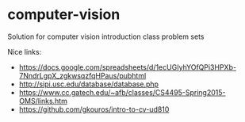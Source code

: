 # computer-vision
Solution for computer vision introduction class problem sets

Nice links:

- https://docs.google.com/spreadsheets/d/1ecUGIyhYOfQPi3HPXb-7NndrLgpX_zgkwsqzfqHPaus/pubhtml
- http://sipi.usc.edu/database/database.php
- https://www.cc.gatech.edu/~afb/classes/CS4495-Spring2015-OMS/links.htm
- https://github.com/gkouros/intro-to-cv-ud810

